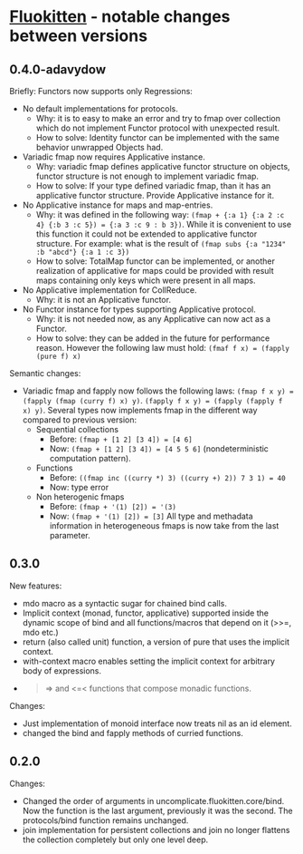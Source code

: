 # [Fluokitten](http://fluokitten.uncomplicate.org) - notable changes between versions

## 0.4.0-adavydow
Briefly: Functors now supports only
Regressions:

* No default implementations for protocols.
    - Why: it is to easy to make an error and try to
	fmap over collection which do not implement Functor
	protocol with unexpected result.
    - How to solve: Identity functor can be implemented
	with the same behavior unwrapped Objects had.
* Variadic fmap now requires Applicative instance.
    - Why: variadic fmap defines applicative functor
	structure on objects, functor structure is not
	enough to implement variadic fmap.
    - How to solve: If your type defined variadic fmap,
	than it has an applicative functor structure. Provide
	Applicative instance for it.
* No Applicative instance for maps and map-entries.
    - Why: it was defined in the following way:
        `(fmap + {:a 1} {:a 2 :c 4} {:b 3 :c 5}) = {:a 3 :c
	9 : b 3})`. While it is convenient to use this
	function it could not be extended to applicative
	functor structure. For example: what is the result
	of `(fmap subs {:a "1234" :b "abcd"} {:a 1 :c 3})`
	- How to solve: TotalMap functor can be implemented,
	or another realization of applicative for maps could
	be provided with result maps containing only keys
	which were present in all maps.
* No Applicative implementation for CollReduce.
    - Why: it is not an Applicative functor.
* No Functor instance for types supporting Applicative
  protocol.
    - Why: it is not needed now, as any Applicative can
	now act as a Functor.
    - How to solve: they can be added in the future for
	performance reason. However the following law must
	hold: `(fmaf f x) = (fapply (pure f) x)`

Semantic changes:
* Variadic fmap and fapply now follows the following laws:
  `(fmap f x y) = (fapply (fmap (curry f) x) y)`.
  `(fapply f x y) = (fapply (fapply f x) y)`.
  Several types now implements fmap in the different way
  compared to previous version:
    - Sequential collections
        + Before: `(fmap + [1 2] [3 4]) = [4 6]`
        + Now: `(fmap + [1 2] [3 4]) = [4 5 5 6]`
	  (nondeterministic computation pattern).
    - Functions
        + Before: `((fmap inc ((curry *) 3) ((curry +) 2))
	  7 3 1) = 40`
        + Now: type error
    - Non heterogenic fmaps
        + Before: `(fmap + '(1) [2]) = '(3)`
        + Now: `(fmap + '(1) [2]) = [3]` All type and
          methadata information in heterogeneous fmaps is
	  now take from the last parameter.

## 0.3.0

New features:

* mdo macro as a syntactic sugar for chained bind calls.
* Implicit context (monad, functor, applicative) supported inside the dynamic scope of bind and all functions/macros that depend on it (>>=, mdo etc.)
* return (also called unit) function, a version of pure that uses the implicit context.
* with-context macro enables setting the implicit context for arbitrary body of expressions.
* >=> and <=< functions that compose monadic functions.

Changes:

* Just implementation of monoid interface now treats nil as an id element.
* changed the bind and fapply methods of curried functions.

## 0.2.0

Changes:

* Changed the order of arguments in uncomplicate.fluokitten.core/bind. Now the function is the last argument, previously it was the second. The protocols/bind function remains unchanged.
* join implementation for persistent collections and join no longer flattens the collection completely but only one level deep.
